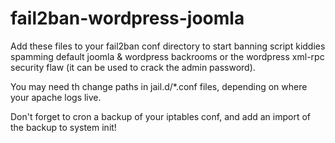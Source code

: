 # fail2ban-wordpress-joomla

Add these files to your fail2ban conf directory to start banning script kiddies spamming default joomla & wordpress backrooms or the wordpress xml-rpc security flaw (it can be used to crack the admin password).

You may need th change paths in jail.d/*.conf files, depending on where your apache logs live.

Don't forget to cron a backup of your iptables conf, and add an import of the backup to system init!
